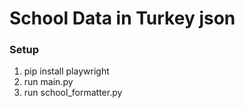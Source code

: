 # School Data in Turkey json

### Setup
1. pip install playwright
2. run main.py
3. run school_formatter.py




